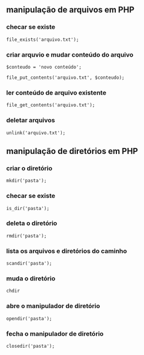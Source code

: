 ## manipulação de arquivos em PHP

### checar se existe
`file_exists('arquivo.txt');`

### criar arquvio e mudar conteúdo do arquivo
`$conteudo = 'novo conteúdo';`

`file_put_contents('arquivo.txt', $conteudo);`

### ler conteúdo de arquivo existente

`file_get_contents('arquivo.txt');`

### deletar arquivos

`unlink('arquivo.txt');`

## manipulação de diretórios em PHP

### criar o diretório
`mkdir('pasta');`

### checar se existe
`is_dir('pasta');`

### deleta o diretório
`rmdir('pasta');`

### lista os arquivos e diretórios do caminho
`scandir('pasta');`

### muda o diretório
`chdir`

### abre o manipulador de diretório
`opendir('pasta');`

### fecha o manipulador de diretório
`closedir('pasta');`
